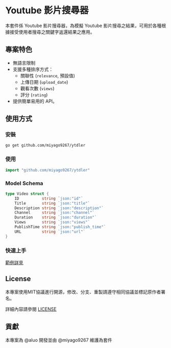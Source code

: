 # Youtube 影片搜尋器

本套件係 Youtube 影片搜尋器，為模擬 Youtube 影片搜尋之結果，可用於各種根據接受使用者搜尋之關鍵字返還結果之應用。

## 專案特色

- 無語言限制
- 支援多種排序方式：
  - 關聯性 (`relevance`, 預設值)
  - 上傳日期 (`upload_date`)
  - 觀看次數 (`views`)
  - 評分 (`rating`)
- 提供簡單易用的 API。

## 使用方式

### 安裝

`go get github.com/miyago9267/ytdler`

### 使用

```go
import "github.com/miyago9267/ytdler"
```

### Model Schema

```go
type Video struct {
    ID          string `json:"id"`
    Title       string `json:"title"`
    Description string `json:"description"`
    Channel     string `json:"channel"`
    Duration    string `json:"duration"`
    Views       string `json:"views"`
    PublishTime string `json:"publish_time"`
    URL         string `json:"url"`
}
```

### 快速上手

[範例詳見](https://github.com/miyago9267/ytdler/blob/master/cmd/main.go)

## License

本專案使用MIT協議進行開源，修改、分支、重製請遵守相同協議並標記原作者署名。

詳細內容請參閱 [LICENSE](https://github.com/miyago9267/ytdler/blob/master/LICENSE)

## 貢獻

本專案為 @aluo 開發並由 @miyago9267 維護為套件
